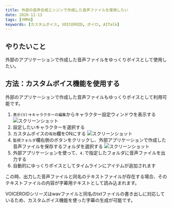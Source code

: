 ```yaml
---
title: 外部の音声合成エンジンで作成した音声ファイルを使用したい
date: 2020-12-13
tags: [YMM4]
keywords: [カスタムボイス, VOICEROID, ボイロ, AITalk]
---
```

## やりたいこと
外部のアプリケーションで作成した音声ファイルをゆっくりボイスとして使用したい。

## 方法：カスタムボイス機能を使用する
外部のアプリケーションで作成した音声ファイルもゆっくりボイスとして利用可能です。

1. `表示(V)`→`キャラクターの編集`からキャラクター設定ウィンドウを表示する
![スクリーンショット](外部の音声合成エンジンで作成した音声ファイルを使用したい-1.png)
1. 設定したいキャラクターを選択する
1. カスタムボイスの`有効`欄をONにする
![スクリーンショット](外部の音声合成エンジンで作成した音声ファイルを使用したい-2.png)
1. `監視フォルダ`欄右側のボタンをクリックし、外部アプリケーションで作成した音声ファイルを保存するフォルダを選択する
![スクリーンショット](外部の音声合成エンジンで作成した音声ファイルを使用したい-3.png)
1. 外部アプリケーションを使って、`4.`で指定したフォルダに音声ファイルを出力する
1. 自動的にゆっくりボイスとしてタイムラインにアイテムが追加されます

この時、出力した音声ファイルと同名のテキストファイルが存在する場合、そのテキストファイルの内容が字幕用テキストとして読み込まれます。

VOICEROIDシリーズはwavファイルと同名のtxtファイルの書き出しに対応しているため、カスタムボイス機能を使った字幕の生成が可能です。
<Flex>
    <AmazonCard item="B072LN3WM8"/>
    <AmazonCard item="B078213JVP"/>
    <AmazonCard item="B071LJJG9H"/>
    <AmazonCard item="B01MF9A8SM"/>
</Flex>